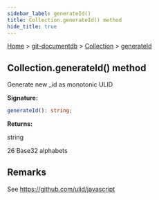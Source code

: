 ```yaml
---
sidebar_label: generateId()
title: Collection.generateId() method
hide_title: true
---
```


[Home](./index.md) &gt; [git-documentdb](./git-documentdb.md) &gt; [Collection](./git-documentdb.collection.md) &gt; [generateId](./git-documentdb.collection.generateid.md)

## Collection.generateId() method

Generate new \_id as monotonic ULID

<b>Signature:</b>

```typescript
generateId(): string;
```
<b>Returns:</b>

string

26 Base32 alphabets

## Remarks

See https://github.com/ulid/javascript

